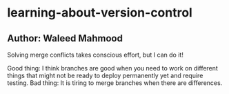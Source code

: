# learning-about-version-control
## Author: Waleed Mahmood

Solving merge conflicts takes conscious effort, but I can do it!

Good thing: I think branches are good when you need to work on different things that might not be ready to deploy permanently yet and require testing.
Bad thing: It is tiring to merge branches when there are differences.